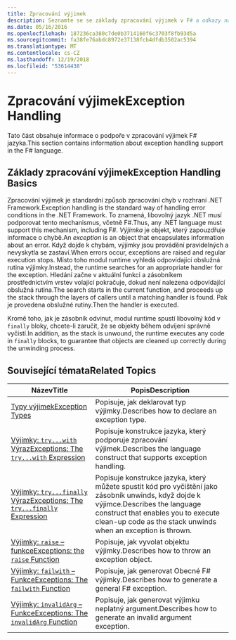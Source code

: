 ```yaml
---
title: Zpracování výjimek
description: Seznamte se se základy zpracování výjimek v F# a odkazy na výrazy a funkce pro zpracování výjimek.
ms.date: 05/16/2016
ms.openlocfilehash: 187236ca380c7de0b3714160f6c3703f8fb93d5a
ms.sourcegitcommit: fa38fe76abdc8972e37138fcb4dfdb3502ac5394
ms.translationtype: MT
ms.contentlocale: cs-CZ
ms.lasthandoff: 12/19/2018
ms.locfileid: "53614438"
---
```

# <a name="exception-handling"></a><span data-ttu-id="21a93-103">Zpracování výjimek</span><span class="sxs-lookup"><span data-stu-id="21a93-103">Exception Handling</span></span>

<span data-ttu-id="21a93-104">Tato část obsahuje informace o podpoře v zpracování výjimek F# jazyka.</span><span class="sxs-lookup"><span data-stu-id="21a93-104">This section contains information about exception handling support in the F# language.</span></span>

## <a name="exception-handling-basics"></a><span data-ttu-id="21a93-105">Základy zpracování výjimek</span><span class="sxs-lookup"><span data-stu-id="21a93-105">Exception Handling Basics</span></span>
<span data-ttu-id="21a93-106">Zpracování výjimek je standardní způsob zpracování chyb v rozhraní .NET Framework.</span><span class="sxs-lookup"><span data-stu-id="21a93-106">Exception handling is the standard way of handling error conditions in the .NET Framework.</span></span> <span data-ttu-id="21a93-107">To znamená, libovolný jazyk .NET musí podporovat tento mechanismus, včetně F#.</span><span class="sxs-lookup"><span data-stu-id="21a93-107">Thus, any .NET language must support this mechanism, including F#.</span></span> <span data-ttu-id="21a93-108">*Výjimka* je objekt, který zapouzdřuje informace o chybě.</span><span class="sxs-lookup"><span data-stu-id="21a93-108">An *exception* is an object that encapsulates information about an error.</span></span> <span data-ttu-id="21a93-109">Když dojde k chybám, výjimky jsou provádění pravidelných a nevyskytla se zastaví.</span><span class="sxs-lookup"><span data-stu-id="21a93-109">When errors occur, exceptions are raised and regular execution stops.</span></span> <span data-ttu-id="21a93-110">Místo toho modul runtime vyhledá odpovídající obslužná rutina výjimky.</span><span class="sxs-lookup"><span data-stu-id="21a93-110">Instead, the runtime searches for an appropriate handler for the exception.</span></span> <span data-ttu-id="21a93-111">Hledání začne v aktuální funkci a zásobníkem prostřednictvím vrstev volající pokračuje, dokud není nalezena odpovídající obslužná rutina.</span><span class="sxs-lookup"><span data-stu-id="21a93-111">The search starts in the current function, and proceeds up the stack through the layers of callers until a matching handler is found.</span></span> <span data-ttu-id="21a93-112">Pak je provedena obslužné rutiny.</span><span class="sxs-lookup"><span data-stu-id="21a93-112">Then the handler is executed.</span></span>

<span data-ttu-id="21a93-113">Kromě toho, jak je zásobník odvinut, modul runtime spustí libovolný kód v `finally` bloky, chcete-li zaručit, že se objekty během odvíjení správně vyčistí.</span><span class="sxs-lookup"><span data-stu-id="21a93-113">In addition, as the stack is unwound, the runtime executes any code in `finally` blocks, to guarantee that objects are cleaned up correctly during the unwinding process.</span></span>

## <a name="related-topics"></a><span data-ttu-id="21a93-114">Související témata</span><span class="sxs-lookup"><span data-stu-id="21a93-114">Related Topics</span></span>

|<span data-ttu-id="21a93-115">Název</span><span class="sxs-lookup"><span data-stu-id="21a93-115">Title</span></span>|<span data-ttu-id="21a93-116">Popis</span><span class="sxs-lookup"><span data-stu-id="21a93-116">Description</span></span>|
|-----|-----------|
|[<span data-ttu-id="21a93-117">Typy výjimek</span><span class="sxs-lookup"><span data-stu-id="21a93-117">Exception Types</span></span>](exception-types.md)|<span data-ttu-id="21a93-118">Popisuje, jak deklarovat typ výjimky.</span><span class="sxs-lookup"><span data-stu-id="21a93-118">Describes how to declare an exception type.</span></span>|
|[<span data-ttu-id="21a93-119">Výjimky: `try...with` Výraz</span><span class="sxs-lookup"><span data-stu-id="21a93-119">Exceptions: The `try...with` Expression</span></span>](the-try-with-expression.md)|<span data-ttu-id="21a93-120">Popisuje konstrukce jazyka, který podporuje zpracování výjimek.</span><span class="sxs-lookup"><span data-stu-id="21a93-120">Describes the language construct that supports exception handling.</span></span>|
|[<span data-ttu-id="21a93-121">Výjimky: `try...finally` Výraz</span><span class="sxs-lookup"><span data-stu-id="21a93-121">Exceptions: The `try...finally` Expression</span></span>](the-try-finally-expression.md)|<span data-ttu-id="21a93-122">Popisuje konstrukce jazyka, který můžete spustit kód pro vyčištění jako zásobník unwinds, když dojde k výjimce.</span><span class="sxs-lookup"><span data-stu-id="21a93-122">Describes the language construct that enables you to execute clean-up code as the stack unwinds when an exception is thrown.</span></span>|
|[<span data-ttu-id="21a93-123">Výjimky: `raise` – funkce</span><span class="sxs-lookup"><span data-stu-id="21a93-123">Exceptions: the `raise` Function</span></span>](the-raise-Function.md)|<span data-ttu-id="21a93-124">Popisuje, jak vyvolat objektu výjimky.</span><span class="sxs-lookup"><span data-stu-id="21a93-124">Describes how to throw an exception object.</span></span>|
|[<span data-ttu-id="21a93-125">Výjimky: `failwith` – Funkce</span><span class="sxs-lookup"><span data-stu-id="21a93-125">Exceptions: The `failwith` Function</span></span>](the-failwith-function.md)|<span data-ttu-id="21a93-126">Popisuje, jak generovat Obecné F# výjimky.</span><span class="sxs-lookup"><span data-stu-id="21a93-126">Describes how to generate a general F# exception.</span></span>|
|[<span data-ttu-id="21a93-127">Výjimky: `invalidArg` – Funkce</span><span class="sxs-lookup"><span data-stu-id="21a93-127">Exceptions: The `invalidArg` Function</span></span>](the-invalidArg-function.md)|<span data-ttu-id="21a93-128">Popisuje, jak generovat výjimku neplatný argument.</span><span class="sxs-lookup"><span data-stu-id="21a93-128">Describes how to generate an invalid argument exception.</span></span>|